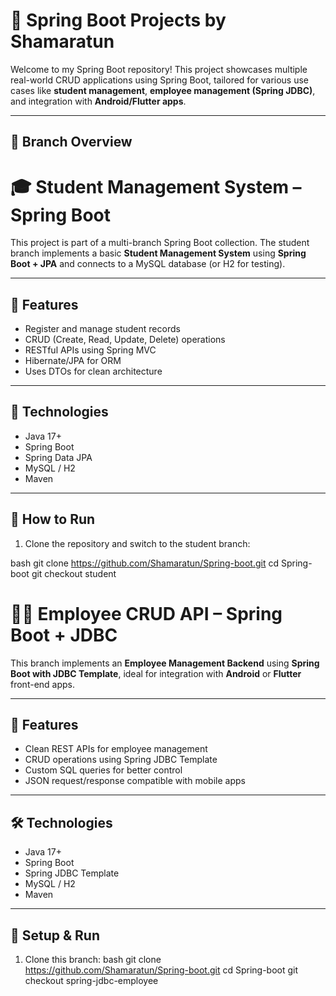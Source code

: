 # 🌱 Spring Boot Projects by Shamaratun

Welcome to my Spring Boot repository! This project showcases multiple real-world CRUD applications using Spring Boot, tailored for various use cases like **student management**, **employee management (Spring JDBC)**, and integration with **Android/Flutter apps**.

---

## 📂 Branch Overview
# 🎓 Student Management System – Spring Boot

This project is part of a multi-branch Spring Boot collection. The student branch implements a basic **Student Management System** using **Spring Boot + JPA** and connects to a MySQL database (or H2 for testing).

---

## 📌 Features

- Register and manage student records
- CRUD (Create, Read, Update, Delete) operations
- RESTful APIs using Spring MVC
- Hibernate/JPA for ORM
- Uses DTOs for clean architecture

---

## 🔧 Technologies

- Java 17+
- Spring Boot
- Spring Data JPA
- MySQL / H2
- Maven

---

## 🚀 How to Run

1. Clone the repository and switch to the student branch:
   
bash
   git clone https://github.com/Shamaratun/Spring-boot.git
   cd Spring-boot
   git checkout student

# 👨‍💼 Employee CRUD API – Spring Boot + JDBC

This branch implements an **Employee Management Backend** using **Spring Boot with JDBC Template**, ideal for integration with **Android** or **Flutter** front-end apps.

---

## 📌 Features

- Clean REST APIs for employee management
- CRUD operations using Spring JDBC Template
- Custom SQL queries for better control
- JSON request/response compatible with mobile apps

---

## 🛠 Technologies

- Java 17+
- Spring Boot
- Spring JDBC Template
- MySQL / H2
- Maven

---

## 🔧 Setup & Run

1. Clone this branch:
bash
   git clone https://github.com/Shamaratun/Spring-boot.git
   cd Spring-boot
   git checkout spring-jdbc-employee
